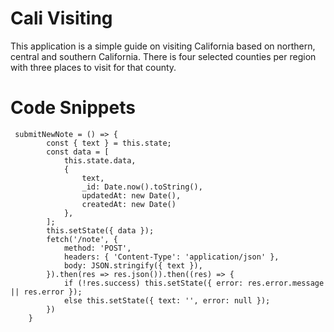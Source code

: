 # Cali Visiting

This application is a simple guide on visiting California based on northern, central and southern California. There is four selected counties per region with three places to visit for that county. 

# Code Snippets
```
 submitNewNote = () => {
        const { text } = this.state;
        const data = [
            this.state.data,
            {
                text,
                _id: Date.now().toString(),
                updatedAt: new Date(),
                createdAt: new Date()
            },
        ];
        this.setState({ data });
        fetch('/note', {
            method: 'POST',
            headers: { 'Content-Type': 'application/json' },
            body: JSON.stringify({ text }),
        }).then(res => res.json()).then((res) => {
            if (!res.success) this.setState({ error: res.error.message || res.error });
            else this.setState({ text: '', error: null });
        })
    }
```

